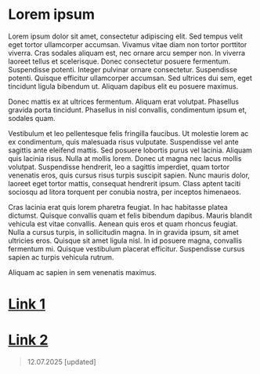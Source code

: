 # Lorem ipsum
Lorem ipsum dolor sit amet, consectetur adipiscing elit. Sed tempus velit eget tortor ullamcorper accumsan. Vivamus vitae diam non tortor porttitor viverra. Cras sodales aliquam est, nec ornare arcu semper non. In viverra laoreet tellus et scelerisque. Donec consectetur posuere fermentum. Suspendisse potenti. Integer pulvinar ornare consectetur. Suspendisse potenti. Quisque efficitur ullamcorper accumsan. Sed ultrices dui sem, eget tincidunt ligula bibendum ut. Aliquam dapibus elit eu posuere maximus.


Donec mattis ex at ultrices fermentum. Aliquam erat volutpat. Phasellus gravida porta tincidunt. Phasellus in nisl convallis, condimentum ipsum et, sodales quam.


Vestibulum et leo pellentesque felis fringilla faucibus. Ut molestie lorem ac ex condimentum, quis malesuada risus vulputate. Suspendisse vel ante sagittis ante eleifend mattis. Sed posuere lobortis purus vel lacinia. Aliquam quis lacinia risus. Nulla at mollis lorem. Donec ut magna nec lacus mollis volutpat. Suspendisse hendrerit, leo a sagittis imperdiet, quam tortor venenatis eros, quis cursus risus turpis suscipit sapien. Nunc mauris dolor, laoreet eget tortor mattis, consequat hendrerit ipsum. Class aptent taciti sociosqu ad litora torquent per conubia nostra, per inceptos himenaeos.


Cras lacinia erat quis lorem pharetra feugiat. In hac habitasse platea dictumst. Quisque convallis quam et felis bibendum dapibus. Mauris blandit vehicula est vitae convallis. Aenean quis eros et quam rhoncus feugiat. Nulla a cursus turpis, in sollicitudin magna. In in gravida ipsum, sit amet ultricies eros. Quisque sit amet ligula nisl. In id posuere magna, convallis fermentum mi. Quisque vestibulum placerat efficitur. Suspendisse cursus sapien ac turpis vehicula rutrum.


Aliquam ac sapien in sem venenatis maximus. 
# [Link 1](https://google.com)
# [Link 2](https://yahoo.com) 
> 12.07.2025 [updated]
